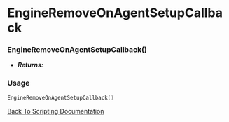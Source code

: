 # EngineRemoveOnAgentSetupCallback

### EngineRemoveOnAgentSetupCallback()
- ***Returns:*** 

### Usage

```Lua
EngineRemoveOnAgentSetupCallback()
```


[Back To Scripting Documentation](../README.md)
